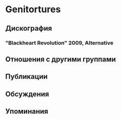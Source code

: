 # Genitortures



## Дискография

### "Blackheart Revolution" 2009, Alternative




## Отношения с другими группами


## Публикации


## Обсуждения


## Упоминания


